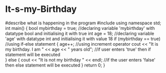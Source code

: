 # It-s-my-Birthday
#describe what is happening in the program
#include<iostream>
using namespace std;
int main()
{
	bool mybirthday = true;    //declaring variable 'mybirthday' with datatype bool and initialising it with true
	int age = 18;           //declaring variable 'age' with datatype int and initialising it with value 18
	if (mybirthday == true)    //using if-else statement
	{
		age++;    //using increment operator
		cout << "It is my birthday. I am " << age << " years old";   //if user enters 'true' then if statement will be executed  
	}
	else 
	{
		cout << "It is not my birthday " << endl;  //if the user enters 'false' then else statement will be executed
	}
	return 0;
}
